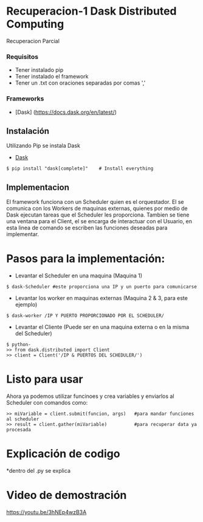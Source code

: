 # Recuperacion-1 Dask Distributed Computing
Recuperacion Parcial 

### Requisitos
* Tener instalado pip
* Tener instalado el framework
* Tener un .txt con oraciones separadas por comas ','

### Frameworks
* [Dask] (https://docs.dask.org/en/latest/)
## Instalación
Utilizando Pip se instala Dask
* [Dask](http://docs.dask.org/en/latest/install.html)
```
$ pip install "dask[complete]"    # Install everything
```
## Implementacion

El framework funciona con un Scheduler quien es el orquestador. El se comunica con los Workers de maquinas externas, quienes por medio de Dask ejecutan tareas que el Scheduler les proporciona. Tambien se tiene una ventana para el Client, el se encarga de interactuar con el Usuario, en esta linea de comando se escriben las funciones deseadas para implementar. 

# Pasos para la implementación:
* Levantar el Scheduler en una maquina (Maquina 1)
```
$ dask-Scheduler #este proporciona una IP y un puerto para comunicarse
```
* Levantar los worker en maquinas externas (Maquina 2 & 3, para este ejemplo)
```
$ dask-worker /IP Y PUERTO PROPORCIONADO POR EL SCHEDULER/
```
* Levantar el Cliente (Puede ser en una maquina externa o en la misma del Scheduler)
```
$ python-
>> from dask.distributed import Client
>> client = Client('/IP & PUERTOS DEL SCHEDULER/')
```
# Listo para usar
Ahora ya podemos utilizar funcinoes y crea variables y enviarlos al Scheduler con comandos como:
```
>> miVariable = client.submit(funcion, args)   #para mandar funciones al scheduler
>> result = client.gather(miVariable)          #para recuperar data ya procesada
```

# Explicación de codigo
*dentro del .py se explica

# Video de demostración
https://youtu.be/3hNEp4wzB3A
